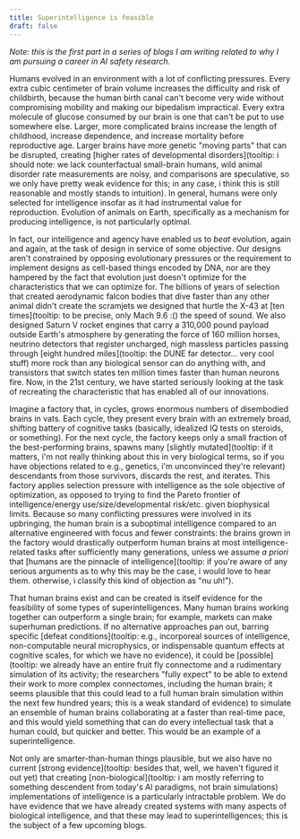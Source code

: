 ```yaml
---
title: Superintelligence is feasible
draft: false
---
```

*Note: this is the first part in a series of blogs I am writing related to why I am pursuing a career in AI safety research.*

Humans evolved in an environment with a lot of conflicting pressures. Every extra cubic centimeter of brain volume increases the difficulty and risk of childbirth, because the human birth canal can't become very wide without compromising mobility and making our bipedalism impractical. Every extra molecule of glucose consumed by our brain is one that can't be put to use somewhere else. Larger, more complicated brains increase the length of childhood, increase dependence, and increase mortality before reproductive age. Larger brains have more genetic "moving parts" that can be disrupted, creating [higher rates of developmental disorders](tooltip: i should note: we lack counterfactual small-brain humans, wild animal disorder rate measurements are noisy, and comparisons are speculative, so we only have pretty weak evidence for this; in any case, i think this is still reasonable and mostly stands to intuition). In general, humans were only selected for intelligence insofar as it had instrumental value for reproduction. Evolution of animals on Earth, specifically as a mechanism for producing intelligence, is not particularly optimal.

In fact, our intelligence and agency have enabled us to *beat* evolution, again and again, at the task of design in service of some objective. Our designs aren't constrained by opposing evolutionary pressures or the requirement to implement designs as cell-based things encoded by DNA, nor are they hampered by the fact that evolution just doesn't optimize for the characteristics that we can optimize for. The billions of years of selection that created aerodynamic falcon bodies that dive faster than any other animal didn't create the scramjets we designed that hurtle the X-43 at [ten times](tooltip: to be precise, only Mach 9.6 :() the speed of sound. We also designed Saturn V rocket engines that carry a 310,000 pound payload outside Earth's atmosphere by generating the force of 160 million horses, neutrino detectors that register uncharged, nigh massless particles passing through [eight hundred miles](tooltip: the DUNE far detector... very cool stuff) more rock than any biological sensor can do anything with, and transistors that switch states ten million times faster than human neurons fire. Now, in the 21st century, we have started seriously looking at the task of recreating the characteristic that has enabled all of our innovations.

 Imagine a factory that, in cycles, grows enormous numbers of disembodied brains in vats. Each cycle, they present every brain with an extremely broad, shifting battery of cognitive tasks (basically, idealized IQ tests on steroids, or something). For the next cycle, the factory keeps only a small fraction of the best-performing brains, spawns many [slightly mutated](tooltip: if it matters, i'm not really thinking about this in very biological terms, so if you have objections related to e.g., genetics, i'm unconvinced they're relevant) descendants from those survivors, discards the rest, and iterates. This factory applies selection pressure with intelligence as the sole objective of optimization, as opposed to trying to find the Pareto frontier of intelligence/energy use/size/developmental risk/etc. given biophysical limits. Because so many conflicting pressures were involved in its upbringing, the human brain is a suboptimal intelligence compared to an alternative engineered with focus and fewer constraints: the brains grown in the factory would drastically outperform human brains at most intelligence-related tasks after sufficiently many generations, unless we assume *a priori* that [humans are the pinnacle of intelligence](tooltip: if you're aware of any serious arguments as to why this may be the case, i would love to hear them. otherwise, i classify this kind of objection as "nu uh!"). 

That human brains exist and can be created is itself evidence for the feasibility of some types of superintelligences. Many human brains working together can outperform a single brain; for example, markets can make superhuman predictions. If no alternative approaches pan out, barring specific [defeat conditions](tooltip: e.g., incorporeal sources of intelligence, non-computable neural microphysics, or indispensable quantum effects at cognitive scales, for which we have no evidence), it could be [possible](tooltip: we already have an entire fruit fly connectome and a rudimentary simulation of its activity; the researchers "fully expect" to be able to extend their work to more complex connectomes, including the human brain; it seems plausible that this could lead to a full human brain simulation within the next few hundred years; this is a weak standard of evidence) to simulate an ensemble of human brains collaborating at a faster than real-time pace, and this would yield something that can do every intellectual task that a human could, but quicker and better. This would be an example of a superintelligence.

Not only are smarter-than-human things plausible, but we also have no current [strong evidence](tooltip: besides that, well, we haven't figured it out yet) that creating [non-biological](tooltip: i am mostly referring to something descendent from today's AI paradigms, not brain simulations) implementations of intelligence is a particularly intractable problem. We do have evidence that we have already created systems with many aspects of biological intelligence, and that these may lead to superintelligences; this is the subject of a few upcoming blogs.
